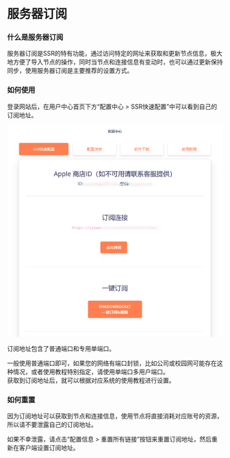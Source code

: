 # 服务器订阅

### 什么是服务器订阅

服务器订阅是SSR的特有功能，通过访问特定的网址来获取和更新节点信息，极大地方便了导入节点的操作，同时当节点和连接信息有变动时，也可以通过更新保持同步，使用服务器订阅是主要推荐的设置方式。

### 如何使用

登录网站后，在用户中心首页下方“配置中心 &gt; SSR快速配置”中可以看到自己的订阅地址。

![](../.gitbook/assets/index%20%281%29.png)

订阅地址包含了普通端口和专用单端口。

一般使用普通端口即可，如果您的网络有端口封锁，比如公司或校园网可能存在这种情况，或者使用教程特别指定，请使用单端口多用户端口。  
获取到订阅地址后，就可以根据对应系统的使用教程进行设置。

### 如何重置

因为订阅地址可以获取到节点和连接信息，使用节点将直接消耗对应账号的资源，所以请不要泄露自己的订阅地址。

如果不幸泄露，请点击“配置信息 &gt; 重置所有链接”按钮来重置订阅地址，然后重新在客户端设置订阅地址。

